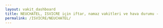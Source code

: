 ```yaml
---
layout: vakit_dashboard
title: NEUCHATEL, ISVICRE için iftar, namaz vakitleri ve hava durumu - ilçe/eyalet seç
permalink: /ISVICRE/NEUCHATEL/
---
```


<script type="text/javascript">
  var GLOBAL_COUNTRY = 'ISVICRE';
  var GLOBAL_CITY = 'NEUCHATEL';
  var GLOBAL_STATE = '';
  var lat = 72;
  var lon = 21;
</script>
